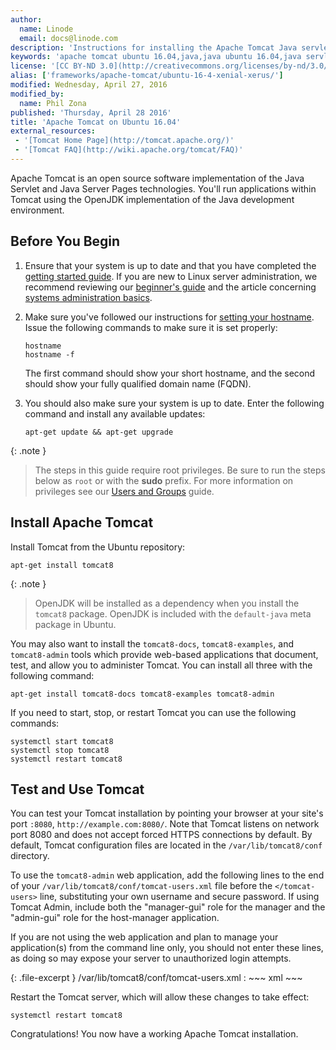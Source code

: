 ```yaml
---
author:
  name: Linode
  email: docs@linode.com
description: 'Instructions for installing the Apache Tomcat Java servlet engine on Ubuntu 16.04 (Xenial Xerus).'
keywords: 'apache tomcat ubuntu 16.04,java,java ubuntu 16.04,java servlets ubuntu lucid,java ubuntu'
license: '[CC BY-ND 3.0](http://creativecommons.org/licenses/by-nd/3.0/us/)'
alias: ['frameworks/apache-tomcat/ubuntu-16-4-xenial-xerus/']
modified: Wednesday, April 27, 2016
modified_by:
  name: Phil Zona
published: 'Thursday, April 28 2016'
title: 'Apache Tomcat on Ubuntu 16.04'
external_resources:
 - '[Tomcat Home Page](http://tomcat.apache.org/)'
 - '[Tomcat FAQ](http://wiki.apache.org/tomcat/FAQ)'
---
```


Apache Tomcat is an open source software implementation of the Java Servlet and Java Server Pages technologies. You'll run applications within Tomcat using the OpenJDK implementation of the Java development environment.

## Before You Begin

1.  Ensure that your system is up to date and that you have completed the [getting started guide](/docs/getting-started/). If you are new to Linux server administration, we recommend reviewing our [beginner's guide](/docs/beginners-guide/) and the article concerning [systems administration basics](/docs/using-linux/administration-basics).

2.  Make sure you've followed our instructions for [setting your hostname](/docs/getting-started#sph_setting-the-hostname). Issue the following commands to make sure it is set properly:

        hostname
        hostname -f

    The first command should show your short hostname, and the second should show your fully qualified domain name (FQDN).

3.  You should also make sure your system is up to date. Enter the following command and install any available updates:

        apt-get update && apt-get upgrade

{: .note }
>The steps in this guide require root privileges. Be sure to run the steps below as `root` or with the **sudo** prefix. For more information on privileges see our [Users and Groups](/docs/tools-reference/linux-users-and-groups) guide.

## Install Apache Tomcat

Install Tomcat from the Ubuntu repository:

    apt-get install tomcat8

{: .note }
>
> OpenJDK will be installed as a dependency when you install the `tomcat8` package. OpenJDK is included with the `default-java` meta package in Ubuntu.

You may also want to install the `tomcat8-docs`, `tomcat8-examples`, and `tomcat8-admin` tools which provide web-based applications that document, test, and allow you to administer Tomcat. You can install all three with the following command:

    apt-get install tomcat8-docs tomcat8-examples tomcat8-admin

If you need to start, stop, or restart Tomcat you can use the following commands:

    systemctl start tomcat8
    systemctl stop tomcat8
    systemctl restart tomcat8

## Test and Use Tomcat

You can test your Tomcat installation by pointing your browser at your site's port `:8080`, `http://example.com:8080/`. Note that Tomcat listens on network port 8080 and does not accept forced HTTPS connections by default. By default, Tomcat configuration files are located in the `/var/lib/tomcat8/conf` directory.

To use the `tomcat8-admin` web application, add the following lines to the end of your `/var/lib/tomcat8/conf/tomcat-users.xml` file before the `</tomcat-users>` line, substituting your own username and secure password. If using Tomcat Admin, include both the "manager-gui" role for the manager and the "admin-gui" role for the host-manager application.

If you are not using the web application and plan to manage your application(s) from the command line only, you should not enter these lines, as doing so may expose your server to unauthorized login attempts.

{: .file-excerpt }
/var/lib/tomcat8/conf/tomcat-users.xml
:   ~~~ xml
    <role rolename="manager-gui"/>
    <role rolename="admin-gui"/>
    <user username="username" password="password" roles="manager-gui,admin-gui"/>
    ~~~

Restart the Tomcat server, which will allow these changes to take effect:

    systemctl restart tomcat8

Congratulations! You now have a working Apache Tomcat installation.